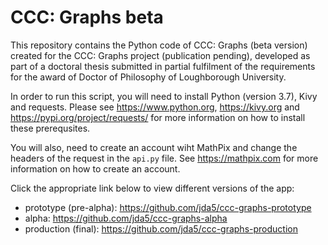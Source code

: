 # CCC: Graphs beta

This repository contains the Python code of CCC: Graphs (beta version) created for the CCC: Graphs project (publication pending), developed as part of a doctoral thesis submitted in partial fulfilment of the requirements for the award of Doctor of Philosophy of Loughborough University.

In order to run this script, you will need to install Python (version 3.7), Kivy and requests. Please see https://www.python.org, https://kivy.org and https://pypi.org/project/requests/ for more information on how to install these prerequsites.

You will also, need to create an account wiht MathPix and change the headers of the request in the `api.py` file. See https://mathpix.com for more information on how to create an account.

Click the appropriate link below to view different versions of the app:

* prototype (pre-alpha):  https://github.com/jda5/ccc-graphs-prototype
* alpha:                  https://github.com/jda5/ccc-graphs-alpha
* production (final):             https://github.com/jda5/ccc-graphs-production
